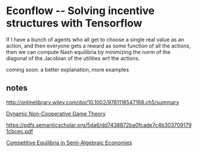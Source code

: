 # Econflow -- Solving incentive structures with Tensorflow

If I have a bunch of agents who all get to choose a single real value as an action, and then everyone gets a reward as some function of all the actions, then we can compute Nash equilibria by minimizing the norm of the diagonal of the Jacobian of the utilities wrt the actions.

coming soon: a better explanation, more examples

## notes

http://onlinelibrary.wiley.com/doi/10.1002/9781118547168.ch5/summary

[Dynamic Non-Cooperative Game Theory](https://books.google.com/books?id=GDGW5mZUdIUC&pg=PA170&lpg=PA170&dq=N-Person+Nonzero+Sum+Games+and+Games+with+a+Continuum+of+Strategies&source=bl&ots=MNk9ke_hLd&sig=5gMipSKVbAbs2LYAI-n8azLjwgs&hl=en&sa=X&ved=0ahUKEwjG8_eBo5XRAhVO5GMKHTAeDDAQ6AEIRTAJ#v=onepage&q&f=false)

https://pdfs.semanticscholar.org/5da6/dd7438872ba0fcade7c4b3037091791cbcec.pdf

[Competitive Equilibria in Semi-Algebraic Economies](https://ideas.repec.org/p/pen/papers/07-013.html)
